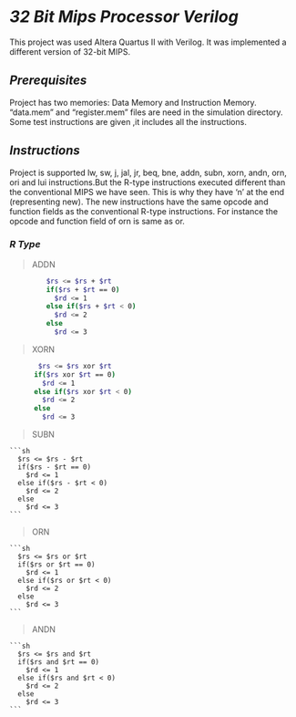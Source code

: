 # _32 Bit Mips Processor Verilog_

This project was used Altera Quartus II with Verilog. It was implemented a different version of 32-bit MIPS. 

## _Prerequisites_

Project has two memories: Data Memory and Instruction Memory. 
“data.mem” and “register.mem” files are need in the simulation directory. Some test instructions are given ,it includes all the instructions.

## _Instructions_

Project is supported lw, sw, j, jal, jr, beq, bne, addn, subn, xorn, andn, orn, ori and lui instructions.But the R-type instructions executed different than the conventional MIPS we have seen. This is why they have ‘n’ at the end (representing new). The new instructions have the same opcode and function fields as the conventional R-type instructions. For instance the opcode and function field of orn is same as or.

### _R Type_

   >ADDN
```sh
         $rs <= $rs + $rt 
         if($rs + $rt == 0) 
           $rd <= 1
         else if($rs + $rt < 0)
           $rd <= 2 
         else
           $rd <= 3
```
   >XORN

```sh
       $rs <= $rs xor $rt 
      if($rs xor $rt == 0)
        $rd <= 1
      else if($rs xor $rt < 0)
        $rd <= 2 
      else
        $rd <= 3
```   
   >SUBN
  
    ```sh
      $rs <= $rs - $rt 
      if($rs - $rt == 0) 
        $rd <= 1
      else if($rs - $rt < 0)
        $rd <= 2 
      else
        $rd <= 3
    ```
   
   >ORN

    ```sh
      $rs <= $rs or $rt 
      if($rs or $rt == 0)
        $rd <= 1 
      else if($rs or $rt < 0)
        $rd <= 2 
      else
        $rd <= 3
    ```
   >ANDN
    
    ```sh
      $rs <= $rs and $rt 
      if($rs and $rt == 0)
        $rd <= 1
      else if($rs and $rt < 0)
        $rd <= 2
      else
        $rd <= 3
    ```
      
